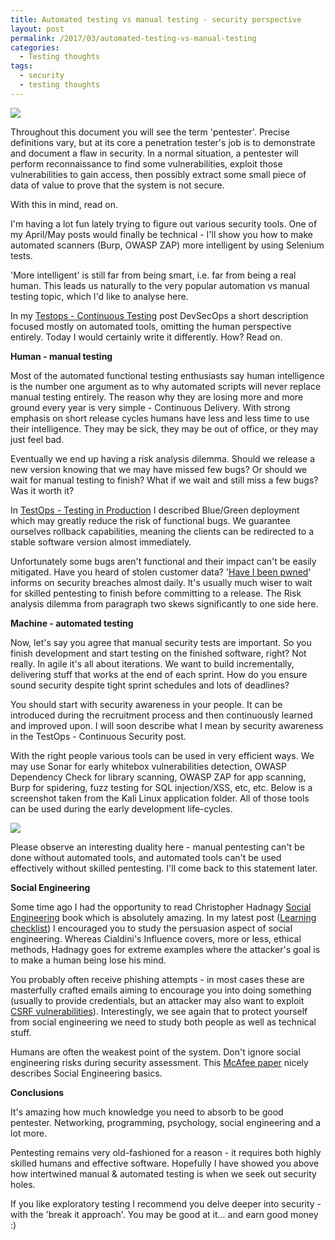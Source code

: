 ```yaml
---
title: Automated testing vs manual testing - security perspective
layout: post
permalink: /2017/03/automated-testing-vs-manual-testing
categories:
  - Testing thoughts
tags:
  - security
  - testing thoughts 
---
```


![](/images/blog/computer-1591018_640.jpg)

Throughout this document you will see the term 'pentester'. Precise definitions vary, but at its core a penetration tester's job is to demonstrate and document a flaw in security. In a normal situation, a pentester will perform reconnaissance to find some vulnerabilities, exploit those vulnerabilities to gain access, then possibly extract some small piece of data of value to prove that the system is not secure.

With this in mind, read on.

I'm having a lot fun lately trying to figure out various security tools. One of my April/May posts would finally be technical - I'll show you how to make automated scanners (Burp, OWASP ZAP) more intelligent by using Selenium tests.

'More intelligent' is still far from being smart, i.e. far from being a real human. This leads us naturally to the very popular automation vs manual testing topic, which I'd like to analyse here.

In my [Testops - Continuous Testing](http://www.awesome-testing.com/2016/10/testops-3-continuous-testing.html) post DevSecOps a short description focused mostly on automated tools, omitting the human perspective entirely. Today I would certainly write it differently. How? Read on.

**Human - manual testing**

Most of the automated functional testing enthusiasts say human intelligence is the number one argument as to why automated scripts will never replace manual testing entirely. The reason why they are losing more and more ground every year is very simple - Continuous Delivery. With strong emphasis on short release cycles humans have less and less time to use their intelligence. They may be sick, they may be out of office, or they may just feel bad.

Eventually we end up having a risk analysis dilemma. Should we release a new version knowing that we may have missed few bugs? Or should we wait for manual testing to finish? What if we wait and still miss a few bugs? Was it worth it?

In [TestOps - Testing in Production](http://www.awesome-testing.com/2016/09/testops-2-testing-in-production.html) I described Blue/Green deployment which may greatly reduce the risk of functional bugs. We guarantee ourselves rollback capabilities, meaning the clients can be redirected to a stable software version almost immediately.

Unfortunately some bugs aren't functional and their impact can't be easily mitigated. Have you heard of stolen customer data? '[Have I been pwned](https://twitter.com/haveibeenpwned)' informs on security breaches almost daily. It's usually much wiser to wait for skilled pentesting to finish before committing to a release. The Risk analysis dilemma from paragraph two skews significantly to one side here.

**Machine - automated testing**

Now, let's say you agree that manual security tests are important. So you finish development and start testing on the finished software, right? Not really. In agile it's all about iterations. We want to build incrementally, delivering stuff that works at the end of each sprint. How do you ensure sound security despite tight sprint schedules and lots of deadlines?

You should start with security awareness in your people. It can be introduced during the recruitment process and then continuously learned and improved upon. I will soon describe what I mean by security awareness in the TestOps - Continuous Security post.

With the right people various tools can be used in very efficient ways. We may use Sonar for early whitebox vulnerabilities detection, OWASP Dependency Check for library scanning, OWASP ZAP for app scanning, Burp for spidering, fuzz testing for SQL injection/XSS, etc, etc. Below is a screenshot taken from the Kali Linux application folder. All of those tools can be used during the early development life-cycles.

![](/images/blog/burp.jpg)

Please observe an interesting duality here - manual pentesting can't be done without automated tools, and automated tools can't be used effectively without skilled pentesting. I'll come back to this statement later.

**Social Engineering**

Some time ago I had the opportunity to read Christopher Hadnagy [Social Engineering](https://www.amazon.co.uk/Social-Engineering-Art-Human-Hacking/dp/0470639539/ref=as_li_ss_tl?ie=UTF8&qid=1490900806&sr=8-1&keywords=social+engineering&linkCode=sl1&tag=awesotesti-21&linkId=75a7b829b9ac91b9090e4d5cb5976496) book which is absolutely amazing. In my latest post ([Learning checklist](http://www.awesome-testing.com/2017/03/learning-software-testing-checklist.html)) I encouraged you to study the persuasion aspect of social engineering. Whereas Cialdini's Influence covers, more or less, ethical methods, Hadnagy goes for extreme examples where the attacker's goal is to make a human being lose his mind.

You probably often receive phishing attempts - in most cases these are masterfully crafted emails aiming to encourage you into doing something (usually to provide credentials, but an attacker may also want to exploit [CSRF vulnerabilities](https://www.owasp.org/index.php/Cross-Site_Request_Forgery_(CSRF))). Interestingly, we see again that to protect yourself from social engineering we need to study both people as well as technical stuff.

Humans are often the weakest point of the system. Don't ignore social engineering risks during security assessment. This [McAfee paper](https://www.mcafee.com/hk/resources/reports/rp-hacking-human-os.pdf) nicely describes Social Engineering basics.

**Conclusions**  

It's amazing how much knowledge you need to absorb to be good pentester. Networking, programming, psychology, social engineering and a lot more.

Pentesting remains very old-fashioned for a reason - it requires both highly skilled humans and effective software. Hopefully I have showed you above how intertwined manual & automated testing is when we seek out security holes.

If you like exploratory testing I recommend you delve deeper into security - with the 'break it approach'. You may be good at it... and earn good money :)
